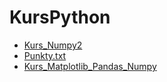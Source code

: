 # KursPython

<ul>
<li> <a href="https://cdn.jsdelivr.net/gh/SmolakK/KursPython/Kurs2_NumPy.ipynb">Kurs_Numpy2</a>
<li> <a href="https://cdn.jsdelivr.net/gh/SmolakK/KursPython/punkty.txt">Punkty.txt</a>
<li> <a href="https://cdn.jsdelivr.net/gh/SmolakK/KursPython/KursPython_Matplotlib.zip">Kurs_Matplotlib_Pandas_Numpy</a>
</ul>
